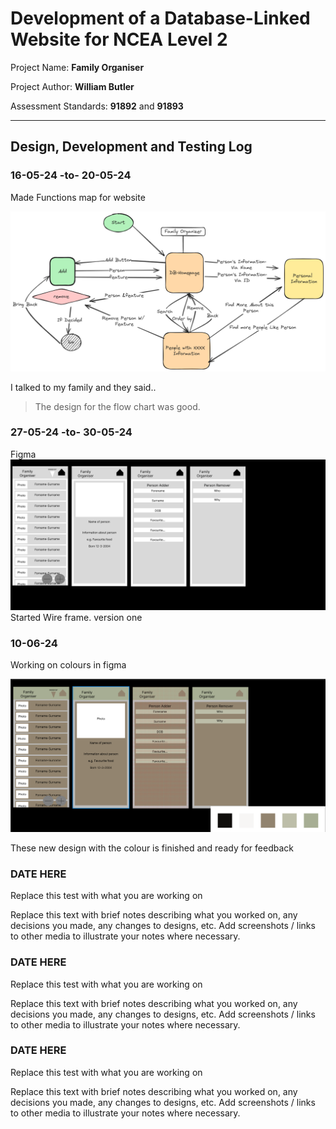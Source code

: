 # Development of a Database-Linked Website for NCEA Level 2

Project Name: **Family Organiser**

Project Author: **William Butler**

Assessment Standards: **91892** and **91893**


-------------------------------------------------

## Design, Development and Testing Log

### 16-05-24 -to- 20-05-24

Made Functions map for website

![Alt text](images/Untitled-2024-05-16-1429.png)

I talked to my family and they said..
>The design for the flow chart was good.

### 27-05-24 -to- 30-05-24

Figma
![Alt text](images/image-1.png)
Started Wire frame. version one


### 10-06-24

Working on colours in figma

![Alt text](<images/Figma-colour V1.png>)

These new design with the colour is finished and ready for feedback

### DATE HERE

Replace this test with what you are working on

Replace this text with brief notes describing what you worked on, any decisions you made, any changes to designs, etc. Add screenshots / links to other media to illustrate your notes where necessary.

### DATE HERE

Replace this test with what you are working on

Replace this text with brief notes describing what you worked on, any decisions you made, any changes to designs, etc. Add screenshots / links to other media to illustrate your notes where necessary.

### DATE HERE

Replace this test with what you are working on

Replace this text with brief notes describing what you worked on, any decisions you made, any changes to designs, etc. Add screenshots / links to other media to illustrate your notes where necessary.
